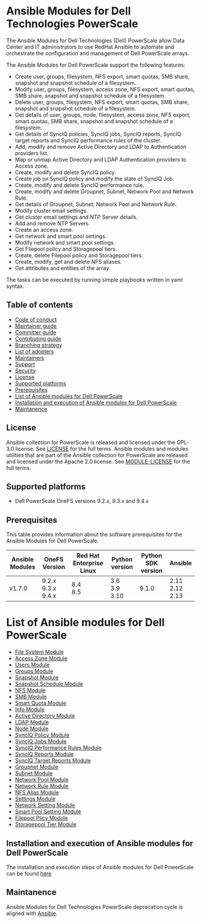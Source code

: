 # Ansible Modules for Dell Technologies PowerScale
The Ansible Modules for Dell Technologies (Dell) PowerScale allow Data Center and IT administrators to use RedHat Ansible to automate and orchestrate the configuration and management of Dell PowerScale arrays.

The Ansible Modules for Dell PowerScale support the following features:
- Create user, groups, filesystem, NFS export, smart quotas, SMB share, snapshot and snapshot schedule of a filesystem.
- Modify user, groups, filesystem, access zone, NFS export, smart quotas, SMB share, snapshot and snapshot schedule of a filesystem.
- Delete user, groups, filesystem, NFS export, smart quotas, SMB share, snapshot and snapshot schedule of a filesystem.
- Get details of user, groups, node, filesystem, access zone, NFS export, smart quotas, SMB share, snapshot and snapshot schedule of a filesystem.
- Get details of SyncIQ policies, SyncIQ jobs, SyncIQ reports, SyncIQ target reports and SyncIQ performance rules of the cluster.
- Add, modify and remove Active Directory and LDAP to Authentication providers list.
- Map or unmap Active Directory and LDAP Authentication providers to Access zone.
- Create, modify and delete SyncIQ policy.
- Create job on SyncIQ policy and modify the state of SyncIQ Job.
- Create, modify and delete SyncIQ performance rule.
- Create, modify and delete Groupnet, Subnet, Network Pool and Network Rule.
- Get details of Groupnet, Subnet, Network Pool and Network Rule.
- Modify cluster email settings.
- Get cluster email settings and NTP Server details.
- Add and remove NTP Servers
- Create an access zone.
- Get network and smart pool settings.
- Modify network and smart pool settings.
- Get Filepool policy and Storagepool tiers.
- Create, delete Filepool policy and Storagepool tiers.
- Create, modify, get and delete NFS aliases.
- Get attributes and entities of the array.

The tasks can be executed by running simple playbooks written in yaml syntax.

## Table of contents

* [Code of conduct](https://github.com/dell/ansible-powerscale/blob/1.7.0/docs/CODE_OF_CONDUCT.md)
* [Maintainer guide](https://github.com/dell/ansible-powerscale/blob/1.7.0/docs/MAINTAINER_GUIDE.md)
* [Committer guide](https://github.com/dell/ansible-powerscale/blob/1.7.0/docs/COMMITTER_GUIDE.md)
* [Contributing guide](https://github.com/dell/ansible-powerscale/blob/1.7.0/docs/CONTRIBUTING.md)
* [Branching strategy](https://github.com/dell/ansible-powerscale/blob/1.7.0/docs/BRANCHING.md)
* [List of adopters](https://github.com/dell/ansible-powerscale/blob/1.7.0/docs/ADOPTERS.md)
* [Maintainers](https://github.com/dell/ansible-powerscale/blob/1.7.0/docs/MAINTAINERS.md)
* [Support](https://github.com/dell/ansible-powerscale/blob/1.7.0/docs/SUPPORT.md)
* [Security](https://github.com/dell/ansible-powerscale/blob/1.7.0/docs/SECURITY.md)
* [License](#license)
* [Supported platforms](#supported-platforms)
* [Prerequisites](#prerequisites)
* [List of Ansible modules for Dell PowerScale](#list-of-ansible-modules-for-dell-powerscale)
* [Installation and execution of Ansible modules for Dell PowerScale](#installation-and-execution-of-ansible-modules-for-dell-powerscale)
* [Maintanence](#maintanence)

## License
Ansible collection for PowerScale is released and licensed under the GPL-3.0 license. See [LICENSE](https://github.com/dell/ansible-powerscale/blob/1.7.0/LICENSE) for the full terms. Ansible modules and modules utilities that are part of the Ansible collection for PowerScale are released and licensed under the Apache 2.0 license. See [MODULE-LICENSE](https://github.com/dell/ansible-powerscale/blob/1.7.0/MODULE-LICENSE) for the full terms.

## Supported platforms
  * Dell PowerScale OneFS versions 9.2.x, 9.3.x and 9.4.x

## Prerequisites
This table provides information about the software prerequisites for the Ansible Modules for Dell PowerScale.

| **Ansible Modules** | **OneFS Version** | **Red Hat Enterprise Linux** | **Python version** | **Python SDK version** | **Ansible** |
|---------------------|-----------------------|------------------------------|--------------------|----------------------------|-------------|
| v1.7.0 | 9.2.x <br> 9.3.x <br> 9.4.x | 8.4 <br> 8.5 | 3.6 <br> 3.9 <br> 3.10 | 9.1.0 | 2.11 <br> 2.12 <br> 2.13 | 

# List of Ansible modules for Dell PowerScale
  * [File System Module](https://github.com/dell/ansible-powerscale/blob/1.7.0/docs/Product%20Guide.md#file-system-module)
  * [Access Zone Module](https://github.com/dell/ansible-powerscale/blob/1.7.0/docs/Product%20Guide.md#access-zone-module)
  * [Users Module](https://github.com/dell/ansible-powerscale/blob/1.7.0/docs/Product%20Guide.md#user-module)
  * [Groups Module](https://github.com/dell/ansible-powerscale/blob/1.7.0/docs/Product%20Guide.md#group-module)
  * [Snapshot Module](https://github.com/dell/ansible-powerscale/blob/1.7.0/docs/Product%20Guide.md#snapshot-module)
  * [Snapshot Schedule Module](https://github.com/dell/ansible-powerscale/blob/1.7.0/docs/Product%20Guide.md#snapshot-schedule-module)
  * [NFS Module](https://github.com/dell/ansible-powerscale/blob/1.7.0/docs/Product%20Guide.md#nfs-module)
  * [SMB Module](https://github.com/dell/ansible-powerscale/blob/1.7.0/docs/Product%20Guide.md#smb-module)
  * [Smart Quota Module](https://github.com/dell/ansible-powerscale/blob/1.7.0/docs/Product%20Guide.md#smb-module)
  * [Info Module](https://github.com/dell/ansible-powerscale/blob/1.7.0/docs/Product%20Guide.md#info-module)
  * [Active Directory Module](https://github.com/dell/ansible-powerscale/blob/1.7.0/docs/Product%20Guide.md#ads-module)
  * [LDAP Module](https://github.com/dell/ansible-powerscale/blob/1.7.0/docs/Product%20Guide.md#ldap-module)
  * [Node Module](https://github.com/dell/ansible-powerscale/blob/1.7.0/docs/Product%20Guide.md#node-module)
  * [SyncIQ Policy Module](https://github.com/dell/ansible-powerscale/blob/1.7.0/docs/Product%20Guide.md#synciq-policy-module)
  * [SyncIQ Jobs Module](https://github.com/dell/ansible-powerscale/tree/1.7.0/docs/Product%20Guide.md#synciq-job-module)
  * [SyncIQ Performance Rules Module](https://github.com/dell/ansible-powerscale/tree/1.7.0/docs/Product%20Guide.md#synciq-rules-module)
  * [SyncIQ Reports Module](https://github.com/dell/ansible-powerscale/tree/1.7.0/docs/Product%20Guide.md#synciq-reports-module)
  * [SyncIQ Target Reports Module](https://github.com/dell/ansible-powerscale/tree/1.7.0/docs/Product%20Guide.md#synciq-target-reports-module)
  * [Groupnet Module](https://github.com/dell/ansible-powerscale/tree/1.7.0/docs/Product%20Guide.md#groupnet-module)
  * [Subnet Module](https://github.com/dell/ansible-powerscale/tree/1.7.0/docs/Product%20Guide.md#subnet-module)
  * [Network Pool Module](https://github.com/dell/ansible-powerscale/tree/1.7.0/docs/Product%20Guide.md#network-pool-module)
  * [Network Rule Module](https://github.com/dell/ansible-powerscale/tree/1.7.0/docs/Product%20Guide.md#network-rule-module)
  * [NFS Alias Module](https://github.com/dell/ansible-powerscale/tree/1.7.0/docs/Product%20Guide.md#nfs-alias-module)
  * [Settings Module](https://github.com/dell/ansible-powerscale/tree/1.7.0/docs/Product%20Guide.md#settings-module)
  * [Network Setting Module](https://github.com/dell/ansible-powerscale/blob/1.7.0/docs/Product%20Guide.md#network-settings-module)
  * [Smart Pool Setting Module](https://github.com/dell/ansible-powerscale/blob/1.7.0/docs/Product%20Guide.md#smartpool-settings-module)
  * [Filepool Plicy Module](https://github.com/dell/ansible-powerscale/blob/1.7.0/docs/Product%20Guide.md#filepool-module)
  * [Storagepool Tier Module](https://github.com/dell/ansible-powerscale/blob/1.7.0/docs/Product%20Guide.md#storagepool-tier-module)



## Installation and execution of Ansible modules for Dell PowerScale
The installation and execution steps of Ansible modules for Dell PowerScale can be found [here](https://github.com/dell/ansible-powerscale/blob/1.7.0/docs/INSTALLATION.md)

## Maintanence
Ansible Modules for Dell Technologies PowerScale deprecation cycle is aligned with [Ansible](https://docs.ansible.com/ansible/latest/dev_guide/module_lifecycle.html).
